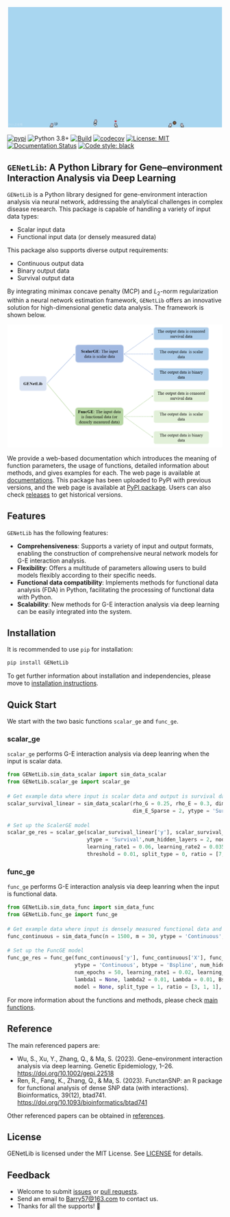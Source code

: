 <div align="center">
<img src="image/logo.jpg" alt="logo" width="500">
</div>

[![pypi](https://img.shields.io/pypi/v/GENetLib?logo=Pypi)](https://pypi.org/project/GENetLib)
![Python 3.8+](https://img.shields.io/badge/Python-3.8%2B-lightblue.svg)
[![Build](https://github.com/Barry57/GENetLib/actions/workflows/CI.yml/badge.svg)](https://github.com/Barry57/GENetLib/actions/workflows/CI.yml/badge.svg)
[![codecov](https://codecov.io/github/Barry57/GENetLib/graph/badge.svg?token=9J9QMN7L9Z)](https://codecov.io/github/Barry57/GENetLib)
[![License: MIT](https://img.shields.io/badge/License-MIT-darkgreen.svg)](https://opensource.org/licenses/MIT)
[![Documentation Status](https://readthedocs.org/projects/genetlib/badge/?version=latest)](https://genetlib.readthedocs.io/en/latest/?badge=latest)
[![Code style: black](https://img.shields.io/badge/code%20style-black-000000.svg)](https://github.com/psf/black)

## `GENetLib`: A Python Library for Gene–environment Interaction Analysis via Deep Learning
``GENetLib`` is a Python library designed for gene-environment interaction analysis via neural network, addressing the analytical challenges in complex disease research. 
This package is capable of handling a variety of input data types:
- Scalar input data
- Functional input data (or densely measured data)

This package also supports diverse output requirements:
- Continuous output data
- Binary output data
- Survival output data

By integrating minimax concave penalty (MCP) and $L_2$-norm regularization within a neural network estimation framework, ``GENetLib`` offers an innovative solution for high-dimensional genetic data analysis. The framework is shown below.

<div align="center">
<img src="image/framework.png" alt="framework" width="600">
</div>

We provide a web-based documentation which introduces the meaning of function parameters, the usage of functions, detailed information about methods, and gives examples for each. The web page is available at
[documentations](https://open-box.readthedocs.io/en/latest/).
This package has been uploaded to PyPI with previous versions, and the web page is available at
[PyPI package](https://pypi.org/project/genetlib/). Users can also check [releases](https://github.com/Barry57/GENetLib/releases) to get historical versions.

## Features
``GENetLib`` has the following features:
- **Comprehensiveness**: Supports a variety of input and output formats, enabling the construction of comprehensive neural network models for G-E interaction analysis.
- **Flexibility**: Offers a multitude of parameters allowing users to build models flexibly according to their specific needs.
- **Functional data compatibility**: Implements methods for functional data analysis (FDA) in Python, facilitating the processing of functional data with Python.
- **Scalability**: New methods for G-E interaction analysis via deep learning can be easily integrated into the system.

## Installation
It is recommended to use ``pip`` for installation:
```c
pip install GENetLib
```
To get further information about installation and independencies, please move to [installation instructions](https://genetlib.readthedocs.io/en/latest/installation.html).

## Quick Start
We start with the two basic functions ``scalar_ge`` and ``func_ge``.
### scalar_ge
``scalar_ge`` performs G-E interaction analysis via deep leanring when the input is scalar data.
```Python
from GENetLib.sim_data_scalar import sim_data_scalar
from GENetLib.scalar_ge import scalar_ge

# Get example data where input is scalar data and output is survival data
scalar_survival_linear = sim_data_scalar(rho_G = 0.25, rho_E = 0.3, dim_G = 500, dim_E = 5, n = 1500,
                                         dim_E_Sparse = 2, ytype = 'Survival', n_inter = 30)

# Set up the ScalerGE model
scalar_ge_res = scalar_ge(scalar_survival_linear['y'], scalar_survival_linear['G'], scalar_survival_linear['E'],
                          ytype = 'Survival',num_hidden_layers = 2, nodes_hidden_layer = [1000, 100], num_epochs = 100,
                          learning_rate1 = 0.06, learning_rate2 = 0.035, lambda1 = None, lambda2 = 0.09, Lambda = 0.1,
                          threshold = 0.01, split_type = 0, ratio = [7, 3], important_feature = True, plot = True)
```
### func_ge
``func_ge`` performs G-E interaction analysis via deep leanring when the input is functional data.
```Python
from GENetLib.sim_data_func import sim_data_func
from GENetLib.func_ge import func_ge

# Get example data where input is densely measured functional data and output is survival data
func_continuous = sim_data_func(n = 1500, m = 30, ytype = 'Continuous', seed = 123)

# Set up the FuncGE model
func_ge_res = func_ge(func_continuous['y'], func_continuous['X'], func_continuous['location'], func_continuous['Z'],
                      ytype = 'Continuous', btype = 'Bspline', num_hidden_layers = 2, nodes_hidden_layer = [100,10],
                      num_epochs = 50, learning_rate1 = 0.02, learning_rate2 = 0.035, nbasis1 = 5, params1 = 4,
                      lambda1 = None, lambda2 = 0.01, Lambda = 0.01, Bsplines = 5, norder1 = 4,
                      model = None, split_type = 1, ratio = [3, 1, 1], plot_res = True)
```
For more information about the functions and methods, please check [main functions](https://genetlib.readthedocs.io/en/latest/main%20functions/main%20functions.html#).

## Reference
The main referenced papers are:
- Wu, S., Xu, Y., Zhang, Q., & Ma, S. (2023). Gene–environment interaction analysis via deep learning. Genetic Epidemiology, 1–26. https://doi.org/10.1002/gepi.22518
- Ren, R., Fang, K., Zhang, Q., & Ma, S. (2023). FunctanSNP: an R package for functional analysis of dense SNP data (with interactions). Bioinformatics, 39(12), btad741. https://doi.org/10.1093/bioinformatics/btad741

Other referenced papers can be obtained in [references](https://genetlib.readthedocs.io/en/latest/references.html).

## License
GENetLib is licensed under the MIT License. See [LICENSE](https://github.com/Barry57/GENetLib/blob/main/LICENSE) for details.

## Feedback
- Welcome to submit [issues](https://github.com/Barry57/GENetLib/issues) or [pull requests](https://github.com/Barry57/GENetLib/pulls).
- Send an email to Barry57@163.com to contact us.
- Thanks for all the supports! 👏
